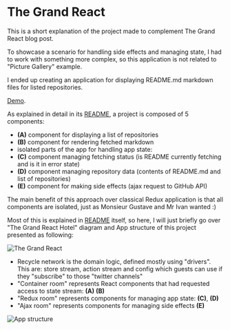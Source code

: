 # The Grand React
This is a short explanation of the project made to complement The Grand React blog post.

To showcase a scenario for handling side effects and managing state,
I had to work with something more complex, so this application is not related to "Picture Gallery" example.

I ended up creating an application for displaying README.md markdown files for listed repositories.

[Demo](https://domagojk.github.io/Markdown-Fetcher-Challenge/).

As explained in detail in its [README](README.md), a project is composed of 5 components:
- **(A)** component for displaying a list of repositories
- **(B)** component for rendering fetched markdown
- isolated parts of the app for handling app state:
 - **(C)** component managing fetching status (is README currently fetching and is it in error state)
 - **(D)** component managing repository data (contents of README.md and list of repositories)
- **(E)** component for making side effects (ajax request to GitHub API)

The main benefit of this approach over classical Redux application is that all components are isolated,
just as Monsieur Gustave and Mr Ivan wanted :)

Most of this is explained in [README](README.md) itself,
so here, I will just briefly go over "The Grand React Hotel" diagram and App structure of this project
presented as following:

![The Grand React](https://cdn-images-1.medium.com/max/1600/1*d08u04TIDN7WbYvL6wmx6g.png)

- Recycle network is the domain logic, defined mostly using "drivers". This are: store stream, action stream and config which guests can use if they "subscribe" to those "twitter channels"
- "Container room" represents React components that had requested access to state stream: **(A)** **(B)**
- "Redux room" represents components for managing app state: **(C)**, **(D)**
- "Ajax room" represents components for managing side effects **(E)**

![App structure](https://cloud.githubusercontent.com/assets/1868852/23548181/86f0e176-0006-11e7-853d-ccc926e8605d.png)
